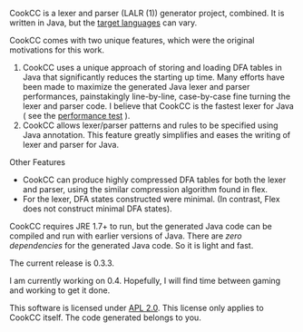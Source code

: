 CookCC is a lexer and parser (LALR (1)) generator project, combined.  It is written in Java, but the [target languages](http://coconut2015.github.io/cookcc/Target-Languages) can vary.

CookCC comes with two unique features, which were the original motivations for this work.

1. CookCC uses a unique approach of storing and loading DFA tables in Java that significantly reduces the starting up time.  Many efforts have been made to maximize the generated Java lexer and parser performances, painstakingly line-by-line, case-by-case fine turning the lexer and parser code.  I believe that CookCC is the fastest lexer for Java ( see the [performance test](../../wiki/TargetLanguageJava#performance) ).
1. CookCC allows lexer/parser patterns and rules to be specified using Java annotation.  This feature greatly simplifies and eases the writing of lexer and parser for Java.

Other Features
 * CookCC can produce highly compressed DFA tables for both the lexer and parser, using the similar compression algorithm found in flex.
 * For the lexer, DFA states constructed were minimal.  (In contrast, Flex does not construct minimal DFA states).

CookCC requires JRE 1.7+ to run, but the generated Java code can be compiled and run with earlier versions of Java.  There are *zero dependencies* for the generated Java code.  So it is light and fast.

The current release is 0.3.3.

I am currently working on 0.4.  Hopefully, I will find time between gaming and working to get it done.

This software is licensed under [APL 2.0](https://www.apache.org/licenses/LICENSE-2.0).  This license only applies to CookCC itself.  The code generated belongs to you.
